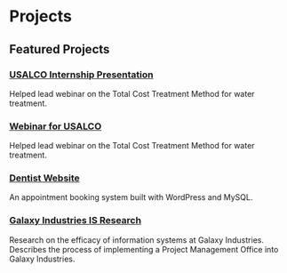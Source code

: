 # Projects


## Featured Projects
### [USALCO Internship Presentation](https://1drv.ms/p/c/9116f1c401b90be8/QegLuQHE8RYggJEvdwAAAAAAoH4InP2H3_nrPA)
Helped lead webinar on the Total Cost Treatment Method for water treatment.

### [Webinar for USALCO](https://www.youtube.com/watch?v=rIiR038yl0Q)
Helped lead webinar on the Total Cost Treatment Method for water treatment.

### [Dentist Website](https://github.com/shunter2025/dentist-website)
An appointment booking system built with WordPress and MySQL.


### [Galaxy Industries IS Research](https://raw.githubusercontent.com/shunter2025/Galaxy-Industries/refs/heads/main/Galaxy%20Industries.zip)
Research on the efficacy of information systems at Galaxy Industries. Describes the process of implementing a Project Management Office into Galaxy Industries.



